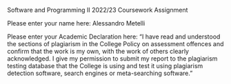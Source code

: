 Software and Programming II
2022/23
Coursework Assignment

Please enter your name here:
Alessandro Metelli

Please enter your Academic Declaration here:
“I have read and understood the sections of plagiarism in the College Policy
on assessment offences and confirm that the work is my own, with the work
of others clearly acknowledged. I give my permission to submit my report
to the plagiarism testing database that the College is using and test it using
plagiarism detection software, search engines or meta-searching software.”
